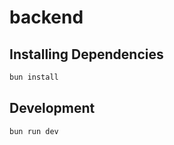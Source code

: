 # backend

## Installing Dependencies

```bash
bun install
```

## Development

```bash
bun run dev
```
